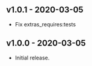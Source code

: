 v1.0.1 - 2020-03-05
-------------------

* Fix extras_requires:tests

v1.0.0 - 2020-03-05
-------------------

* Initial release.
